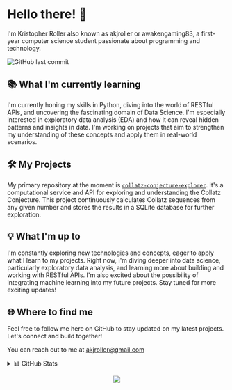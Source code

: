 # Hello there! 👋
I'm Kristopher Roller also known as akjroller or awakengaming83, a first-year computer science student passionate about programming and technology.

![GitHub last commit](https://img.shields.io/github/last-commit/akjroller/Diablo-4-XP-and-gold-per-hour)

## 📚 What I'm currently learning
I'm currently honing my skills in Python, diving into the world of RESTful APIs, and uncovering the fascinating domain of Data Science. I'm especially interested in exploratory data analysis (EDA) and how it can reveal hidden patterns and insights in data. I'm working on projects that aim to strengthen my understanding of these concepts and apply them in real-world scenarios.

## 🛠️ My Projects
My primary repository at the moment is [`collatz-conjecture-explorer`](https://github.com/akjroller/collatz-conjecture-explorer). It's a computational service and API for exploring and understanding the Collatz Conjecture. This project continuously calculates Collatz sequences from any given number and stores the results in a SQLite database for further exploration.

## 💡 What I'm up to
I'm constantly exploring new technologies and concepts, eager to apply what I learn to my projects. Right now, I'm diving deeper into data science, particularly exploratory data analysis, and learning more about building and working with RESTful APIs. I'm also excited about the possibility of integrating machine learning into my future projects. Stay tuned for more exciting updates!

## 🌐 Where to find me
Feel free to follow me here on GitHub to stay updated on my latest projects. Let's connect and build together!

You can reach out to me at [akjroller@gmail.com](mailto:akjroller@gmail.com)

<details>
<summary>📊 GitHub Stats</summary>
<br>
<p align="center">
  <a href="https://github.com/akjroller">
    <img src="https://github-profile-summary-cards.vercel.app/api/cards/profile-details?username=akjroller&theme=transparent" alt="GitHub Profile Summary" />
  </a>
  <a href="https://github.com/akjroller">
    <img src="https://github-profile-summary-cards.vercel.app/api/cards/most-commit-language?username=akjroller&theme=transparent" alt="Top Languages" />
  </a>
  <a href="https://github.com/akjroller">
    <img src="https://github-profile-summary-cards.vercel.app/api/cards/stats?username=akjroller&theme=transparent" alt="GitHub Stats" />
  </a>
   <a href="https://github.com/akjroller">
    <img src="https://github-readme-stats.vercel.app/api/top-langs/?username=akjroller&langs_count=10&exclude_repo=&hide=jupyter%20notebook,vim%20script,cmake,makefile,batchfile,emacs%20lisp,css,html&layout=default&card_width=699&hide_border=true&theme=transparent" />
  </a>
</p>
</details>

<p align="center">
  <a href="https://github.com/akjroller">
    <img src="https://komarev.com/ghpvc/?username=akjroller&color=blue&style=flat)" />
  </a>
</p>